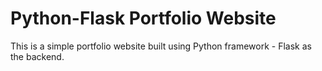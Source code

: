 # Python-Flask Portfolio Website

This is a simple portfolio website built using Python framework - Flask as the backend.
